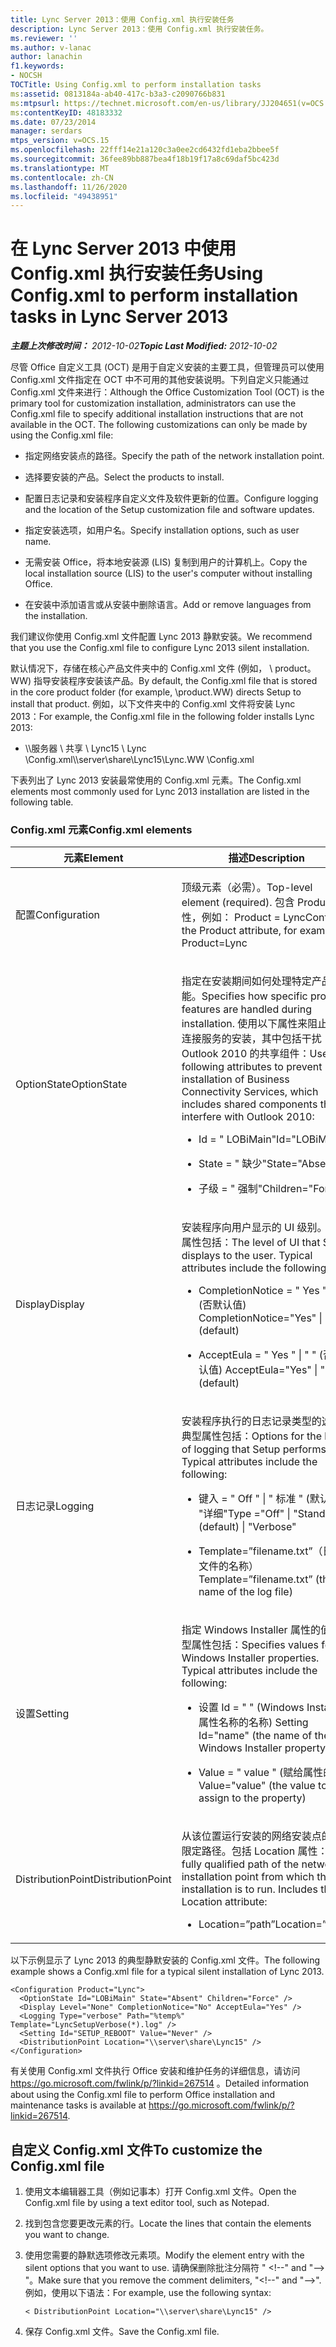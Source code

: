 ```yaml
---
title: Lync Server 2013：使用 Config.xml 执行安装任务
description: Lync Server 2013：使用 Config.xml 执行安装任务。
ms.reviewer: ''
ms.author: v-lanac
author: lanachin
f1.keywords:
- NOCSH
TOCTitle: Using Config.xml to perform installation tasks
ms:assetid: 0813184a-ab40-417c-b3a3-c2090766b831
ms:mtpsurl: https://technet.microsoft.com/en-us/library/JJ204651(v=OCS.15)
ms:contentKeyID: 48183332
ms.date: 07/23/2014
manager: serdars
mtps_version: v=OCS.15
ms.openlocfilehash: 22fff14e21a120c3a0ee2cd6432fd1eba2bbee5f
ms.sourcegitcommit: 36fee89bb887bea4f18b19f17a8c69daf5bc423d
ms.translationtype: MT
ms.contentlocale: zh-CN
ms.lasthandoff: 11/26/2020
ms.locfileid: "49438951"
---
```

# <a name="using-configxml-to-perform-installation-tasks-in-lync-server-2013"></a><span data-ttu-id="20189-103">在 Lync Server 2013 中使用 Config.xml 执行安装任务</span><span class="sxs-lookup"><span data-stu-id="20189-103">Using Config.xml to perform installation tasks in Lync Server 2013</span></span>

<div data-xmlns="http://www.w3.org/1999/xhtml">

<div class="topic" data-xmlns="http://www.w3.org/1999/xhtml" data-msxsl="urn:schemas-microsoft-com:xslt" data-cs="https://msdn.microsoft.com/">

<div data-asp="https://msdn2.microsoft.com/asp">



</div>

<div id="mainSection">

<div id="mainBody"><span data-ttu-id="20189-104">

<span> </span></span><span class="sxs-lookup"><span data-stu-id="20189-104">

<span> </span></span></span>

<span data-ttu-id="20189-105">_**主题上次修改时间：** 2012-10-02_</span><span class="sxs-lookup"><span data-stu-id="20189-105">_**Topic Last Modified:** 2012-10-02_</span></span>

<span data-ttu-id="20189-p101">尽管 Office 自定义工具 (OCT) 是用于自定义安装的主要工具，但管理员可以使用 Config.xml 文件指定在 OCT 中不可用的其他安装说明。下列自定义只能通过 Config.xml 文件来进行：</span><span class="sxs-lookup"><span data-stu-id="20189-p101">Although the Office Customization Tool (OCT) is the primary tool for customization installation, administrators can use the Config.xml file to specify additional installation instructions that are not available in the OCT. The following customizations can only be made by using the Config.xml file:</span></span>

  - <span data-ttu-id="20189-108">指定网络安装点的路径。</span><span class="sxs-lookup"><span data-stu-id="20189-108">Specify the path of the network installation point.</span></span>

  - <span data-ttu-id="20189-109">选择要安装的产品。</span><span class="sxs-lookup"><span data-stu-id="20189-109">Select the products to install.</span></span>

  - <span data-ttu-id="20189-110">配置日志记录和安装程序自定义文件及软件更新的位置。</span><span class="sxs-lookup"><span data-stu-id="20189-110">Configure logging and the location of the Setup customization file and software updates.</span></span>

  - <span data-ttu-id="20189-111">指定安装选项，如用户名。</span><span class="sxs-lookup"><span data-stu-id="20189-111">Specify installation options, such as user name.</span></span>

  - <span data-ttu-id="20189-112">无需安装 Office，将本地安装源 (LIS) 复制到用户的计算机上。</span><span class="sxs-lookup"><span data-stu-id="20189-112">Copy the local installation source (LIS) to the user's computer without installing Office.</span></span>

  - <span data-ttu-id="20189-113">在安装中添加语言或从安装中删除语言。</span><span class="sxs-lookup"><span data-stu-id="20189-113">Add or remove languages from the installation.</span></span>

<span data-ttu-id="20189-114">我们建议你使用 Config.xml 文件配置 Lync 2013 静默安装。</span><span class="sxs-lookup"><span data-stu-id="20189-114">We recommend that you use the Config.xml file to configure Lync 2013 silent installation.</span></span>

<span data-ttu-id="20189-115">默认情况下，存储在核心产品文件夹中的 Config.xml 文件 (例如， \\ product。WW) 指导安装程序安装该产品。</span><span class="sxs-lookup"><span data-stu-id="20189-115">By default, the Config.xml file that is stored in the core product folder (for example, \\product.WW) directs Setup to install that product.</span></span> <span data-ttu-id="20189-116">例如，以下文件夹中的 Config.xml 文件将安装 Lync 2013：</span><span class="sxs-lookup"><span data-stu-id="20189-116">For example, the Config.xml file in the following folder installs Lync 2013:</span></span>

  - <span data-ttu-id="20189-117">\\\\服务器 \\ 共享 \\ Lync15 \\ Lync \\Config.xml</span><span class="sxs-lookup"><span data-stu-id="20189-117">\\\\server\\share\\Lync15\\Lync.WW \\Config.xml</span></span>

<span data-ttu-id="20189-118">下表列出了 Lync 2013 安装最常使用的 Config.xml 元素。</span><span class="sxs-lookup"><span data-stu-id="20189-118">The Config.xml elements most commonly used for Lync 2013 installation are listed in the following table.</span></span>

### <a name="configxml-elements"></a><span data-ttu-id="20189-119">Config.xml 元素</span><span class="sxs-lookup"><span data-stu-id="20189-119">Config.xml elements</span></span>

<table>
<colgroup>
<col style="width: 50%" />
<col style="width: 50%" />
</colgroup>
<thead>
<tr class="header">
<th><span data-ttu-id="20189-120">元素</span><span class="sxs-lookup"><span data-stu-id="20189-120">Element</span></span></th>
<th><span data-ttu-id="20189-121">描述</span><span class="sxs-lookup"><span data-stu-id="20189-121">Description</span></span></th>
</tr>
</thead>
<tbody>
<tr class="odd">
<td><p><span data-ttu-id="20189-122">配置</span><span class="sxs-lookup"><span data-stu-id="20189-122">Configuration</span></span></p></td>
<td><p><span data-ttu-id="20189-123">顶级元素（必需）。</span><span class="sxs-lookup"><span data-stu-id="20189-123">Top-level element (required).</span></span> <span data-ttu-id="20189-124">包含 Product 属性，例如： Product = Lync</span><span class="sxs-lookup"><span data-stu-id="20189-124">Contains the Product attribute, for example: Product=Lync</span></span></p></td>
</tr>
<tr class="even">
<td><p><span data-ttu-id="20189-125">OptionState</span><span class="sxs-lookup"><span data-stu-id="20189-125">OptionState</span></span></p></td>
<td><p><span data-ttu-id="20189-126">指定在安装期间如何处理特定产品功能。</span><span class="sxs-lookup"><span data-stu-id="20189-126">Specifies how specific product features are handled during installation.</span></span> <span data-ttu-id="20189-127">使用以下属性来阻止企业连接服务的安装，其中包括干扰 Outlook 2010 的共享组件：</span><span class="sxs-lookup"><span data-stu-id="20189-127">Use the following attributes to prevent installation of Business Connectivity Services, which includes shared components that interfere with Outlook 2010:</span></span></p>
<ul>
<li><p><span data-ttu-id="20189-128">Id = &quot; LOBiMain&quot;</span><span class="sxs-lookup"><span data-stu-id="20189-128">Id=&quot;LOBiMain&quot;</span></span></p></li>
<li><p><span data-ttu-id="20189-129">State = &quot; 缺少&quot;</span><span class="sxs-lookup"><span data-stu-id="20189-129">State=&quot;Absent&quot;</span></span></p></li>
<li><p><span data-ttu-id="20189-130">子级 = &quot; 强制&quot;</span><span class="sxs-lookup"><span data-stu-id="20189-130">Children=&quot;Force&quot;</span></span></p></li>
</ul></td>
</tr>
<tr class="odd">
<td><p><span data-ttu-id="20189-131">Display</span><span class="sxs-lookup"><span data-stu-id="20189-131">Display</span></span></p></td>
<td><p><span data-ttu-id="20189-p105">安装程序向用户显示的 UI 级别。典型属性包括：</span><span class="sxs-lookup"><span data-stu-id="20189-p105">The level of UI that Setup displays to the user. Typical attributes include the following:</span></span></p>
<ul>
<li><p><span data-ttu-id="20189-134">CompletionNotice = &quot; Yes &quot;  |  &quot; &quot; (否默认值) </span><span class="sxs-lookup"><span data-stu-id="20189-134">CompletionNotice=&quot;Yes&quot; | &quot;No&quot;(default)</span></span></p></li>
<li><p><span data-ttu-id="20189-135">AcceptEula = &quot; Yes &quot;  |  &quot; &quot; (否默认值) </span><span class="sxs-lookup"><span data-stu-id="20189-135">AcceptEula=&quot;Yes&quot; | &quot;No&quot;(default)</span></span></p></li>
</ul></td>
</tr>
<tr class="even">
<td><p><span data-ttu-id="20189-136">日志记录</span><span class="sxs-lookup"><span data-stu-id="20189-136">Logging</span></span></p></td>
<td><p><span data-ttu-id="20189-p106">安装程序执行的日志记录类型的选项。典型属性包括：</span><span class="sxs-lookup"><span data-stu-id="20189-p106">Options for the kind of logging that Setup performs. Typical attributes include the following:</span></span></p>
<ul>
<li><p><span data-ttu-id="20189-139">键入 = &quot; Off &quot;  |  &quot; 标准 &quot; (默认) | &quot;详细&quot;</span><span class="sxs-lookup"><span data-stu-id="20189-139">Type =&quot;Off&quot; | &quot;Standard&quot;(default) | &quot;Verbose&quot;</span></span></p></li>
<li><p><span data-ttu-id="20189-140">Template=”filename.txt”（日志文件的名称）</span><span class="sxs-lookup"><span data-stu-id="20189-140">Template=”filename.txt” (the name of the log file)</span></span></p></li>
</ul></td>
</tr>
<tr class="odd">
<td><p><span data-ttu-id="20189-141">设置</span><span class="sxs-lookup"><span data-stu-id="20189-141">Setting</span></span></p></td>
<td><p><span data-ttu-id="20189-p107">指定 Windows Installer 属性的值。典型属性包括：</span><span class="sxs-lookup"><span data-stu-id="20189-p107">Specifies values for Windows Installer properties. Typical attributes include the following:</span></span></p>
<ul>
<li><p><span data-ttu-id="20189-144">设置 Id = &quot; &quot; (Windows Installer 属性名称的名称) </span><span class="sxs-lookup"><span data-stu-id="20189-144">Setting Id=&quot;name&quot; (the name of the Windows Installer property)</span></span></p></li>
<li><p><span data-ttu-id="20189-145">Value = &quot; value &quot; (赋给属性的值) </span><span class="sxs-lookup"><span data-stu-id="20189-145">Value=&quot;value&quot; (the value to assign to the property)</span></span></p></li>
</ul></td>
</tr>
<tr class="even">
<td><p><span data-ttu-id="20189-146">DistributionPoint</span><span class="sxs-lookup"><span data-stu-id="20189-146">DistributionPoint</span></span></p></td>
<td><p><span data-ttu-id="20189-p108">从该位置运行安装的网络安装点的完全限定路径。包括 Location 属性：</span><span class="sxs-lookup"><span data-stu-id="20189-p108">The fully qualified path of the network installation point from which the installation is to run. Includes the Location attribute:</span></span></p>
<ul>
<li><p><span data-ttu-id="20189-149">Location=”path”</span><span class="sxs-lookup"><span data-stu-id="20189-149">Location=”path”</span></span></p></li>
</ul></td>
</tr>
</tbody>
</table>


<span data-ttu-id="20189-150">以下示例显示了 Lync 2013 的典型静默安装的 Config.xml 文件。</span><span class="sxs-lookup"><span data-stu-id="20189-150">The following example shows a Config.xml file for a typical silent installation of Lync 2013.</span></span>

    <Configuration Product="Lync">
      <OptionState Id="LOBiMain" State="Absent" Children="Force" />
      <Display Level="None" CompletionNotice="No" AcceptEula="Yes" />
      <Logging Type="verbose" Path="%temp%" Template="LyncSetupVerbose(*).log" />
      <Setting Id="SETUP_REBOOT" Value="Never" />
      <DistributionPoint Location="\\server\share\Lync15" />
    </Configuration>

<span data-ttu-id="20189-151">有关使用 Config.xml 文件执行 Office 安装和维护任务的详细信息，请访问 <https://go.microsoft.com/fwlink/p/?linkid=267514> 。</span><span class="sxs-lookup"><span data-stu-id="20189-151">Detailed information about using the Config.xml file to perform Office installation and maintenance tasks is available at <https://go.microsoft.com/fwlink/p/?linkid=267514>.</span></span>

<div>

## <a name="to-customize-the-configxml-file"></a><span data-ttu-id="20189-152">自定义 Config.xml 文件</span><span class="sxs-lookup"><span data-stu-id="20189-152">To customize the Config.xml file</span></span>

1.  <span data-ttu-id="20189-153">使用文本编辑器工具（例如记事本）打开 Config.xml 文件。</span><span class="sxs-lookup"><span data-stu-id="20189-153">Open the Config.xml file by using a text editor tool, such as Notepad.</span></span>

2.  <span data-ttu-id="20189-154">找到包含您要更改元素的行。</span><span class="sxs-lookup"><span data-stu-id="20189-154">Locate the lines that contain the elements you want to change.</span></span>

3.  <span data-ttu-id="20189-155">使用您需要的静默选项修改元素项。</span><span class="sxs-lookup"><span data-stu-id="20189-155">Modify the element entry with the silent options that you want to use.</span></span> <span data-ttu-id="20189-156">请确保删除批注分隔符 " \<\!--" and "--\> "。</span><span class="sxs-lookup"><span data-stu-id="20189-156">Make sure that you remove the comment delimiters, "\<\!--" and "--\>".</span></span> <span data-ttu-id="20189-157">例如，使用以下语法：</span><span class="sxs-lookup"><span data-stu-id="20189-157">For example, use the following syntax:</span></span>
    
        < DistributionPoint Location="\\server\share\Lync15" />

4.  <span data-ttu-id="20189-158">保存 Config.xml 文件。</span><span class="sxs-lookup"><span data-stu-id="20189-158">Save the Config.xml file.</span></span>

<span data-ttu-id="20189-159"></div>

</div>

<span> </span>

</div>

</div>

</span><span class="sxs-lookup"><span data-stu-id="20189-159"></div>

</div>

<span> </span>

</div>

</div>

</span></span></div>

